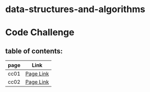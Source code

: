 # data-structures-and-algorithms
# Code Challenge

## table of contents:

| page               | Link                        |
| -----------        | -----------                 |
| cc01               | [Page Link](cc01/cc01.md)   |  
| cc02               | [Page Link](Read01.m)       |
